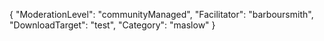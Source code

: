 {
    "ModerationLevel": "communityManaged",
    "Facilitator": "barboursmith",
    "DownloadTarget": "test",
    "Category": "maslow"
}
